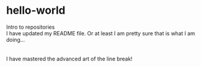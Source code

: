 # hello-world
Intro to repositories<br>
I have updated my README file. Or at least I am pretty sure that is what I am doing...<br>
<br>
<br>
I have mastered the advanced art of the line break!

